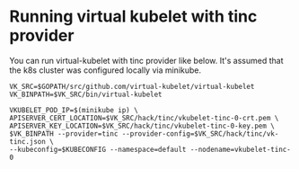 # Running virtual kubelet with tinc provider


You can run virtual-kubelet with tinc provider like below.
It's assumed that the k8s cluster was configured locally via minikube.

```
VK_SRC=$GOPATH/src/github.com/virtual-kubelet/virtual-kubelet
VK_BINPATH=$VK_SRC/bin/virtual-kubelet

VKUBELET_POD_IP=$(minikube ip) \
APISERVER_CERT_LOCATION=$VK_SRC/hack/tinc/vkubelet-tinc-0-crt.pem \
APISERVER_KEY_LOCATION=$VK_SRC/hack/tinc/vkubelet-tinc-0-key.pem \
$VK_BINPATH --provider=tinc --provider-config=$VK_SRC/hack/tinc/vk-tinc.json \
--kubeconfig=$KUBECONFIG --namespace=default --nodename=vkubelet-tinc-0
```

